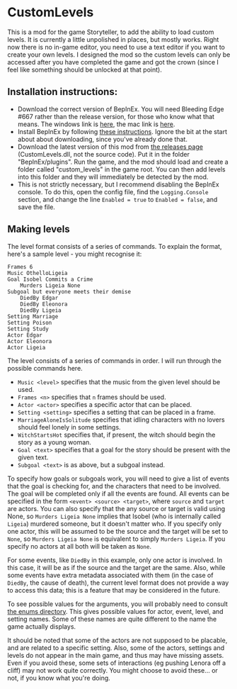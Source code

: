 # CustomLevels
This is a mod for the game Storyteller, to add the ability to load custom levels. It is currently a little unpolished in places, but mostly works. Right now there is no in-game editor, you need to use a text editor if you want to create your own levels. I designed the mod so the custom levels can only be accessed after you have completed the game and got the crown (since I feel like something should be unlocked at that point).

## Installation instructions:
* Download the correct version of BepInEx. You will need Bleeding Edge #667 rather than the release version, for those who know what that means. The windows link is [here](https://builds.bepinex.dev/projects/bepinex_be/667/BepInEx-Unity.IL2CPP-win-x64-6.0.0-be.667%2B6b500b3.zip), the mac link is [here](https://builds.bepinex.dev/projects/bepinex_be/667/BepInEx-Unity.IL2CPP-macos-x64-6.0.0-be.667%2B6b500b3.zip).
* Install BepInEx by following [these instructions](https://docs.bepinex.dev/articles/user_guide/installation/index.html). Ignore the bit at the start about about downloading, since you've already done that.
* Download the latest version of this mod from [the releases page](https://github.com/plokmijnuhby/StorytellerCustomLevels/releases) (CustomLevels.dll, not the source code). Put it in the folder "BepInEx/plugins". Run the game, and the mod should load and create a folder called "custom_levels" in the game root. You can then add levels into this folder and they will immediately be detected by the mod.
* This is not strictly necessary, but I recommend disabling the BepInEx console. To do this, open the config file, find the `Logging.Console` section, and change the line `Enabled = true` to `Enabled = false`, and save the file.

## Making levels
The level format consists of a series of commands. To explain the format, here's a sample level - you might recognise it:
```
Frames 6
Music OthelloLigeia
Goal Isobel Commits a Crime
    Murders Ligeia None
Subgoal but everyone meets their demise
    DiedBy Edgar
    DiedBy Eleonora
    DiedBy Ligeia
Setting Marriage
Setting Poison
Setting Study
Actor Edgar
Actor Eleonora
Actor Ligeia
```
The level consists of a series of commands in order. I will run through the possible commands here.

* `Music <level>` specifies that the music from the given level should be used.
* `Frames <n>` specifies that `n` frames should be used.
* `Actor <actor>` specifies a specific actor that can be placed.
* `Setting <setting>` specifies a setting that can be placed in a frame.
* `MarriageAloneIsSolitude` specifies that idling characters with no lovers should feel lonely in some settings.
* `WitchStartsHot` specifies that, if present, the witch should begin the story as a young woman.
* `Goal <text>` specifies that a goal for the story should be present with the given text.
* `Subgoal <text>` is as above, but a subgoal instead.

To specify how goals or subgoals work, you will need to give a list of events that the goal is checking for, and the characters that need to be involved. The goal will be completed only if all the events are found. All events can be specified in the form `<event> <source> <target>`, where `source` and `target` are actors. You can also specify that the any source or target is valid using None, so `Murders Ligeia None` implies that Isobel (who is internally called `Ligeia`) murdered someone, but it doesn't matter who. If you specify only one actor, this will be assumed to be the source and the target will be set to `None`, so `Murders Ligeia None` is equivalent to simply `Murders Ligeia`. If you specify no actors at all both will be taken as `None`.

For some events, like `DiedBy` in this example, only one actor is involved. In this case, it will be as if the source and the target are the same. Also, while some events have extra metadata associated with them (in the case of `DiedBy`, the cause of death), the current level format does not provide a way to access this data; this is a feature that may be considered in the future.

To see possible values for the arguments, you will probably need to consult [the enums directory](./enums). This gives possible values for actor, event, level, and setting names. Some of these names are quite different to the name the game actually displays.

It should be noted that some of the actors are not supposed to be placable, and are related to a specific setting. Also, some of the actors, settings and levels do not appear in the main game, and thus may have missing assets. Even if you avoid these, some sets of interactions (eg pushing Lenora off a cliff) may not work quite correctly. You might choose to avoid these... or not, if you know what you're doing.
